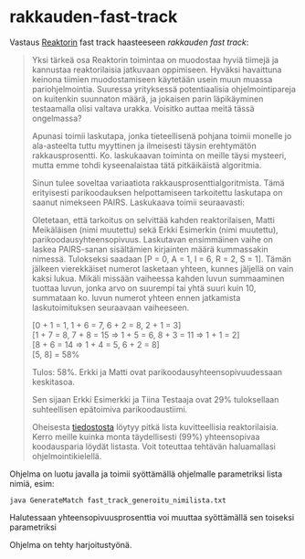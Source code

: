rakkauden-fast-track
====================

Vastaus [Reaktorin] fast track haasteeseen *rakkauden fast track*:

> Yksi tärkeä osa Reaktorin toimintaa on muodostaa hyviä tiimejä ja kannustaa reaktorilaisia jatkuvaan oppimiseen. Hyväksi havaittuna keinona tiimien muodostamiseen käytetään usein muun muassa pariohjelmointia. Suuressa yrityksessä potentiaalisia ohjelmointipareja on kuitenkin suunnaton määrä, ja jokaisen parin läpikäyminen testaamalla olisi valtava urakka. Voisitko auttaa meitä tässä ongelmassa?
> 
> Apunasi toimii laskutapa, jonka tieteellisenä pohjana toimii monelle jo ala-asteelta tuttu myyttinen ja ilmeisesti täysin erehtymätön rakkausprosentti. Ko. laskukaavan toiminta on meille täysi mysteeri, mutta emme tohdi kyseenalaistaa tätä pitkäikäistä algoritmia.
>
> Sinun tulee soveltaa variaatiota rakkausprosenttialgoritmista. Tämä erityisesti parikoodauksen helpottamiseen tarkoitettu laskutapa on saanut nimekseen PAIRS. Laskukaava toimii seuraavasti:
>
> Oletetaan, että tarkoitus on selvittää kahden reaktorilaisen, Matti Meikäläisen (nimi muutettu) sekä Erkki Esimerkin (nimi muutettu), parikoodausyhteensopivuus. Laskutavan ensimmäinen vaihe on laskea PAIRS-sanan sisältämien kirjainten määrä kummassakin nimessä. Tulokseksi saadaan [P = 0, A = 1, I = 6, R = 2, S = 1]. Tämän jälkeen vierekkäiset numerot lasketaan yhteen, kunnes jäljellä on vain kaksi lukua. Mikäli missään vaiheessa kahden luvun summaaminen tuottaa luvun, jonka arvo on suurempi tai yhtä suuri kuin 10, summataan ko. luvun numerot yhteen ennen jatkamista laskutoimituksen seuraavaan vaiheeseen.
>
> [0 + 1 = 1, 1 + 6 = 7, 6 + 2 = 8, 2 + 1 = 3]<br />
> [1 + 7 = 8, 7 + 8 = 15 => 1 + 5 = 6, 8 + 3 = 11 => 1 + 1 = 2]<br />
> [8 + 6 = 14 => 1 + 4 = 5, 6 + 2 = 8]<br />
> [5, 8] = 58%
> 
> Tulos: 58%. Erkki ja Matti ovat parikoodausyhteensopivuudessaan keskitasoa.
>
> Sen sijaan Erkki Esimerkki ja Tiina Testaaja ovat 29% tuloksellaan suhteellisen epätoimiva parikoodaustiimi.
>
> Oheisesta [tiedostosta] löytyy pitkä lista kuvitteellisia reaktorilaisia. Kerro meille kuinka monta täydellisesti (99%) yhteensopivaa koodausparia löydät listasta. Voit toteuttaa tehtävän haluamallasi ohjelmointikielellä.

Ohjelma on luotu javalla ja toimii syöttämällä ohjelmalle parametriksi lista nimiä, esim:

```
java GenerateMatch fast_track_generoitu_nimilista.txt
```
Halutessaan yhteensopivuusprosenttia voi muuttaa syöttämällä sen toiseksi parametriksi

Ohjelma on tehty harjoitustyönä.

[Reaktorin]:http://reaktor.fi
[tiedostosta]:https://github.com/DarthKipsu/rakkauden-fast-track/blob/master/fast_track_generoitu_nimilista.txt
